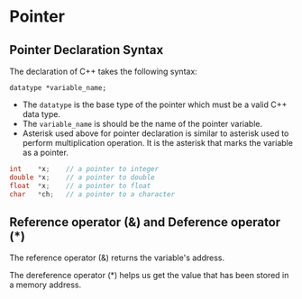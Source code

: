 # Pointer

## Pointer Declaration Syntax
The declaration of C++ takes the following syntax:

`datatype *variable_name;`

* The `datatype` is the base type of the pointer which must be a valid C++ data type.
* The `variable_name` is should be the name of the pointer variable.
* Asterisk used above for pointer declaration is similar to asterisk used to perform multiplication operation. It is the asterisk that marks the variable as a pointer.

```cpp
int    *x;    // a pointer to integer
double *x;    // a pointer to double
float  *x;    // a pointer to float
char   *ch;   // a pointer to a character
```

## Reference operator (&) and Deference operator (*)

The reference operator (&) returns the variable's address.

The dereference operator (*) helps us get the value that has been stored in a memory address.